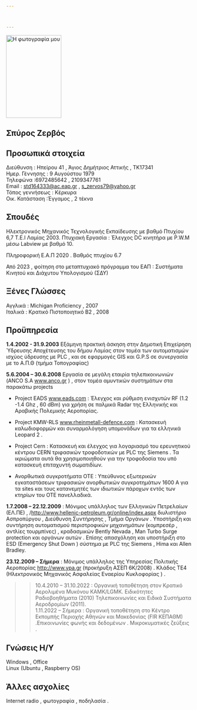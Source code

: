 ```yaml
---



---
```



<img src="https://www.dropbox.com/scl/fi/3d0xg1gzqwcu888qviep2/CVpic.jpg?rlkey=oaar7kl7fxps6ot2ldx03zdnb&st=5slnumkw&raw=1" alt="Η φωτογραφία μου" width="150" height="225">


## Σπύρος Ζερβός 
 
## Προσωπικά στοιχεία 

Διεύθυνση : Ηπείρου 41 , Άγιος Δημήτριος Αττικής ,  ΤΚ17341  
Ημερ. Γέννησης  : 9 Αυγούστου 1979  
Τηλεφώνα :6972485642 , 2109347761  
Email : std164333@ac.eap.gr   ,  s_zervos79@yahoo.gr  
Τόπος γεννήσεως : Κέρκυρα  
Οικ.  Κατάσταση :Έγγαμος , 2 τέκνα   


## Σπουδές

Ηλεκτρονικός Μηχανικός Τεχνολογικής Εκπαίδευσης με βαθμό   Πτυχίου  6,7   T.E.I Λαμίας  2003. Πτυχιακή Εργασία : Έλεγχος DC κινητήρα με P.W.M μέσω Labview με βαθμό 10.  

Πληροφορική  Ε.Α.Π  2020 .  Βαθμός πτυχίου 6.7   

Από 2023 , φοίτηση στο μεταπτυχιακό πρόγραμμα του ΕΑΠ  : Συστήματα Κινητού και Διάχυτου Υπολογισμού (ΣΔΥ)   


## Ξένες Γλώσσες

Αγγλικά : Michigan Proficiency , 2007   
Ιταλικά  :  Κρατικό Πιστοποιητικό Β2  , 2008  


## Προϋπηρεσία

__1.4.2002 - 31.9.2003__    Εξάμηνη πρακτική άσκηση στην Δημοτική Επιχείρηση Ύδρευσης Αποχέτευσης του δήμου Λαμίας στον τομέα των αυτοματισμών ισχύος ύδρευσης με PLC , και σε εφαρμογές GIS  και G.P.S σε συνεργασία με το Α.Π.Θ (τμήμα Τοπογραφίας)  
  
__5.6.2004 – 30.6.2008__  Εργασία  σε μεγάλη εταιρία τηλεπικοινωνιών (ANCO S.A  www.anco.gr )  , στον τομέα αμυντικών συστημάτων στα παρακάτω projects  

- Project EADS  www.eads.com  : Έλεγχος και ρύθμιση ενισχυτών RF (1.2 -1.4 	Ghz , 60 dBm)   για χρήση σε παλμικά  Radar  της Ελληνικής και  Αραβικής  Πολεμικής Αεροπορίας.  

- Project KMW-RLS www.rheinmetall-defence.com  : Κατασκευή  καλωδιοφορμών και συναρμολόγηση υπομονάδων για τα ελληνικά Leopard 2 .  

- Project Cern : Κατασκευή  και έλεγχος για λογαριασμό του  ερευνητικού κέντρου CERN τριφασικών τροφοδοτικών  με  PLC της Siemens . Τα ικριώματα αυτά θα χρησιμοποιηθούν για την τροφοδοσία του υπό κατασκευή επιταχυντή σωματιδίων.  

- Ανορθωτικά συγκροτήματα  ΟΤΕ  :   Υπεύθυνος εξωτερικών εγκαταστάσεων τριφασικών ανορθωτικών συγκροτημάτων 1600 Α για τα sites και τους κατανεμητές των ιδιωτικών πάροχων  εντός των κτηρίων του ΟΤΕ πανελλαδικά.  

__1.7.2008 – 22.12.2009__  : Μόνιμος υπάλληλος  των Ελληνικών Πετρελαίων (ΕΛ.ΠΕ)  , /http://www.hellenic-petroleum.gr/online/index.aspx διυλιστήριο Ασπροπύργου , Διεύθυνση Συντήρησης , Τμήμα Οργάνων  .  Υποστήριξη και συντήρηση αυτοματισμού περιστροφικών μηχανημάτων (κομπρεσέρ , αντλίες τουρμπίνες) , κραδασμικών Bently Nevada , Man Turbo Surge protection και οργάνων αυτών . Επίσης απασχόληση και υποστήριξη στο ESD (Emergency Shut Down ) σύστημα με PLC της Siemens , Hima και Allen Bradley.  

__23.12.2009 – Σήμερα__  : Μόνιμος υπάλληλος  της Υπηρεσίας Πολιτικής Αεροπορίας http://www.ypa.gr  (προκήρυξη ΑΣΕΠ 6Κ/2008) . Κλάδος ΤΕ4 (Ηλεκτρονικός Μηχανικός Ασφαλείας Εναερίου Κυκλοφορίας ) .   
>>10.4.2010 – 31.10.2022 : Οργανική τοποθέτηση στον Κρατικό Αερολιμένα Μυκόνου ΚΑΜΚ/LGMK.  Ειδικότητες  Ραδιοβοηθήματα (2010)  Τηλεπικοινωνίες και Ειδικά Συστήματα Αεροδρομίων (2011).  
1.11.2022 – Σήμερα  : Οργανική τοποθέτηση στο Κέντρο Εκπομπής  Περιοχής Αθηνών και Μακεδονίας (FIR ΚΕΠΑΘΜ) .Επικοινωνίες φωνής και δεδομένων .  Μικροκυματικές ζεύξεις .  


## Γνώσεις Η/Υ  

Windows  , Office  
Linux (Ubuntu , Raspberry OS)   
                   
## Άλλες ασχολίες 

Internet radio , φωτογραφία , ποδηλασία .  
